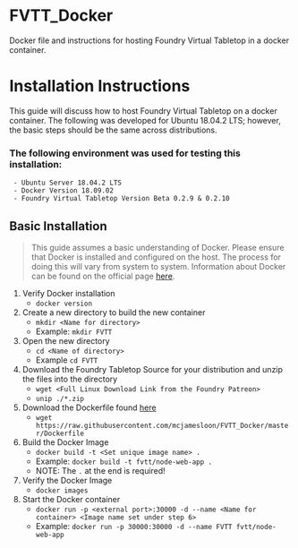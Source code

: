 # FVTT_Docker
Docker file and instructions for hosting Foundry Virtual Tabletop in a docker container.

# Installation Instructions
This guide will discuss how to host Foundry Virtual Tabletop on a docker container. The following was developed for Ubuntu 18.04.2 LTS; however, the basic steps should be the same across distributions.

### The following environment was used for testing this installation:
     - Ubuntu Server 18.04.2 LTS
     - Docker Version 18.09.02 
     - Foundry Virtual Tabletop Version Beta 0.2.9 & 0.2.10
## Basic Installation
> This guide assumes a basic understanding of Docker. Please ensure that Docker is installed and configured on the host. The process for doing this will vary from system to system.
> Information about Docker can be found on the official page [here](https://docs.docker.com/v17.12/get-started/#containers-and-virtual-machines).
1. Verify Docker installation 
     - `docker version`
2. Create a new directory to build the new container
     - `mkdir <Name for directory>`
     - Example: `mkdir FVTT`
3. Open the new directory
     - `cd <Name of directory>`
     - Example `cd FVTT`
4. Download the Foundry Tabletop Source for your distribution and unzip the files into the directory
     - `wget <Full Linux Download Link from the Foundry Patreon>`
     - `unip ./*.zip`
5. Download the Dockerfile found [here](https://github.com/mcjamesloon/FVTT_Docker/blob/master/Dockerfile)
     - `wget https://raw.githubusercontent.com/mcjamesloon/FVTT_Docker/master/Dockerfile`
6. Build the Docker Image
     - `docker build -t <Set unique image name> .`
     - Example: `docker build -t fvtt/node-web-app .`
     - NOTE: The `.` at the end is required!
7. Verify the Docker Image
     - `docker images`
8. Start the Docker container
     - `docker run -p <external port>:30000 -d --name <Name for container> <Image name set under step 6>`
     - Example: `docker run -p 30000:30000 -d --name FVTT fvtt/node-web-app`
